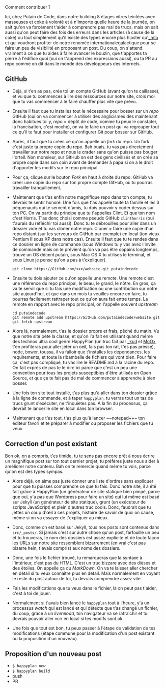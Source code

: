  Comment contribuer ?

Ici, chez Putain de Code, dans notre building 8 étages vitres teintées avec
masseuses et coke à volonté et à n'importe quelle heure de la journée, on sait
qu'on va forcément t'aider à comprendre pas mal de trucs, mais on sait aussi
qu'on peut faire des fois des erreurs dans les articles (à cause de la coke) ou
tout simplement qu'il existe des types encore plus hipster
qu'[_mlb](http://putaindecode.fr/le-crew/#mlbli) et qui voudront profiter de
notre renomée inter~~nationale~~galactique pour se faire un peu de visibilité
en proposant un post. Du coup, on s'attend vraiment à ce que tu aides à faire
avancer le bouzin, que t'apportes ta pierre à l'édifice quoi (oui on t'apprend
des expressions aussi), ou ta PR au repo comme on dit dans le monde des
développeurs des internets.

## GitHub

* Déjà, si t'en as pas, crée toi un compte GitHub (avant qu'on te caillasse),
  et vu que tu commences à lire des ressources sur notre site, crois moi que tu
  vas commencer à le faire chauffer plus vite que prévu.

* Ensuite il faut que tu installes tout le nécessaire pour bosser sur un *repo*
  GitHub (oui on va commencer à utiliser des anglicismes dès maintenant donc
  habitues toi y, *repo* = dépôt de code, comme tu peux le constater, la
  francisation, c'est moche), on va te faire un post qui va regrouper tout ce
  qu'il te faut pour installer et configurer Git pour bosser sur GitHub.

* Après, il faut que tu crées ce qu'on appelle un *fork* du repo. Un fork c'est
  juste ta propre copie du repo. Bah ouais, tu vas pas directement travailler
  sur notre repo et nous le crader sans qu'on puisse pas bouger l'orteil. Non
  monsieur, sur GitHub on est des gens civilisés et on créé sa propre copie
  dans son coin avant de demander à papa si on a le droit d'apporter les modifs
  sur le repo principal.

* Pour ça, clique sur le bouton *Fork* en haut à droite du repo. GitHub va
  créer une copie du repo sur ton propre compte GitHub, où tu pourras
  travailler tranquillement.

* Maintenant que t'as enfin notre magnifique repo dans ton compte, tu devrais
  te sentir honoré. Une fois que t'as appelé toute ta famille et les 3
  pèquenauds qui te servent d'amis, tu dois pouvoir y coder dessus sur ton PC.
  On va partir du principe que tu t'appelles Clint. Et que ton nom c'est
  Horris. T'as donc choisi comme pseudo GitHub `clinthorris` (oui t'aurais du
  réfléchir toi aussi). Donc tu te débrouilles pour aller dans un dossier vide
  et tu vas cloner notre repo. Cloner = faire une copie d'un repo distant (sur
  les serveurs de GitHub par exemple) en local (ton vieux Pentium II sous XP
  dans notre cas). Ensuite il faut que tu te rendes dans ce dossier en ligne de
  commande (sous Windows tu y vas avec l'invite de commande mais on te prévient
  qu'on va pas être copains longtemps, trouve un OS décent putain, sous
  Mac OS X tu utilises le terminal, et sous Linux je pense qu'on a pas à
  t'expliquer).

    ```
    git clone https://GitHub.com/xxx/website.git putaindecode
    ```

* Ensuite tu dois ajouter ce qu'on appelle une remote. Une remote c'est une
  référence du repo principal, le beau, le grand, le nôtre. En gros, ça va te
  servir que si tu fais une modification ou une contribution sur notre site
  aujourd'hui, et que dans un mois tu veuilles encore en faire, tu pourras
  facilement rattraper tout ce qu'on aura fait entre temps. La remote en
  rapport avec le repo principal, on l'appelle souvent *upstream*

    ```
    cd putaindecode
    git remote add upstream https://GitHub.com/putaindecode/website.git
    git fetch upstream
    ```

* Alors là, normalement, t'as le dossier propre et frais, pêché du matin. Vu
  que notre site pète la classe, et qu'on l'a fait en utilisant quand même des
  technos ultra cool genre HappyPlan (un truc fait par
  [_kud](http://putaindecode.fr/le-crew/#_kud) et
  [MoOx](http://putaindecode.fr/le-crew/#MoOx), t'en profiteras pour aller
  jeter un oeil, fais pas ton rat, t'es pas pressé), node, bower, toussa, il va
  falloir que t'installes les dépendances, les requirements, et toute la
  ribambelle de fichiers qui vont bien. Pour faire ça, c'est pas compliqué, tu
  vas lire le README.md à la racine du repo. On fait exprès de pas te le dire
  ici parce que c'est un peu une convention pour tous les projets susceptibles
  d'être utilisés en Open Source, et que ça te fait pas de mal de commencer à
  apprendre à bien bosser.

* Une fois ton site tout installé, t'as plus qu'à aller dans ton dossier grâce
  à la ligne de commande, et à taper `happyplan`, tu verras tout un tas de
  trucs grunt s'exécuter, ne t'inquiètes pas. À la fin du processus, ça devrait
  te lancer le site en local dans ton browser.

* Maintenant que t'as tout, t'as plus qu'à lancer ~~notepad++~ ton éditeur
  favori et te préparer à modifier ou proposer les fichiers que tu veux.

## Correction d'un post existant

Bon ok, on a compris, t'es timide, tu te sens pas encore prêt à nous écrire un
magnifique post sur ton tout dernier projet, tu préfères juste nous aider à
améliorer notre contenu. Bah on te remercie quand même tu vois, parce qu'on est
des types sympas.

* Alors déjà, on aime pas juste donner une liste d'ordres sans expliquer pour
  que tu puisses comprendre ce que tu fais. Donc notre site, il a été fait
  grâce à HappyPlan (un générateur de site statique bien pimpé, parce que oui,
  y'a pas que Wordpress pour faire un site) qui lui même est basé sur Jekyll
  (un générateur de site statique), grunt (un exécuteur de scripts JavaScript)
  et plein d'autres truc cools. Donc, faudrait que tu jettes un coup d'œil à
  ces projets, histoire de savoir de quoi on cause, même si on va essayer de
  t'expliquer au mieux.

* Donc, comme on est basé sur Jekyll, tous nos posts sont contenus dans
  `src/_posts/`. Si jamais c'est sur autre chose qu'un post, farfouille un peu
  et tu trouveras, le nom des dossiers est assez explicite et de toute façon
  les URLs sur notre site ressemblent bizarrement (en vrai c'est pas bizarre
  hein, t'avais compris) aux noms des dossiers.

* Donc, une fois le fichier trouvé, tu remarqueras que la syntaxe à
  l'intérieur, c'est pas du HTML. C'est un truc bizzare avec des dièses et des
  étoiles. On appelle ça du *MarkDown*. On va te laisser aller chercher en
  détail si tu veux connaitre plus en détail. Mais normalement en voyant le
  reste du post autour de toi, tu devrais comprendre assez vite.

* Fais les modifications que tu veux dans le fichier, là on peut pas t'aider,
  c'est à toi de jouer.

* Normalement si t'avais bien lancé le `happyplan` tout à l'heure, y'a un
  processus *watch* qui est lancé et qui détecte que t'as changé un fichier, du
  coup, grâce à un *livereload*, ton navigateur va se rafraîchir et tu devrais
  pouvoir aller voir en local si tes modifs sont ok.

* Une fois que tout est bon, tu peux passer à l'étape de validation de tes
  modifications (étape commune pour la modification d'un post existant ou la
  proposition d'un nouveau)

## Proposition d'un nouveau post

* `$ happyplan new`
* `$ happyplan build`
* push
* PR
